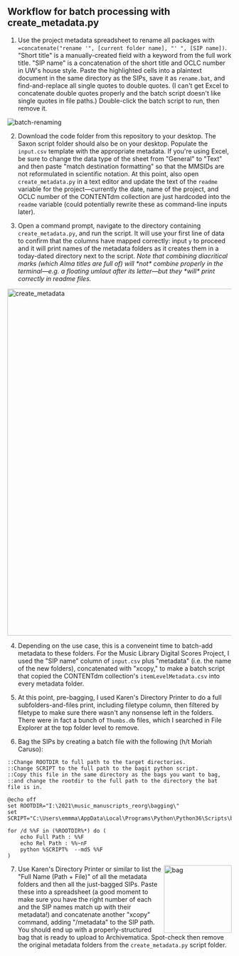 ## Workflow for batch processing with create_metadata.py
1. Use the project metadata spreadsheet to rename all packages with `=concatenate("rename '", [current folder name], "' ", [SIP name])`. "Short title" is a manually-created field with a keyword from the full work title. "SIP name" is a concatenation of the short title and OCLC number in UW's house style. Paste the highlighted cells into a plaintext document in the same directory as the SIPs, save it as `rename.bat`, and find-and-replace all single quotes to double quotes. (I can't get Excel to concatenate double quotes properly and the batch script doesn't like single quotes in file paths.) Double-click the batch script to run, then remove it.

<img alt="batch-renaming" src=https://user-images.githubusercontent.com/75695487/165340803-e0a69849-7241-49f1-925f-86f9de9a7ff7.PNG>

2. Download the code folder from this repository to your desktop. The Saxon script folder should also be on your desktop. Populate the `input.csv` template with the appropriate metadata. If you're using Excel, be sure to change the data type of the sheet from "General" to "Text" and then paste "match destination formatting" so that the MMSIDs are not reformulated in scientific notation. At this point, also open `create_metadata.py` in a text editor and update the text of the `readme` variable for the project⁠—currently the date, name of the project, and OCLC number of the CONTENTdm collection are just hardcoded into the `readme` variable (could potentially rewrite these as command-line inputs later).

3. Open a command prompt, navigate to the directory containing `create_metadata.py`, and run the script. It will use your first line of data to confirm that the columns have mapped correctly: input `y` to proceed and it will print names of the metadata folders as it creates them in a today-dated directory next to the script. _Note that combining diacritical marks (which Alma titles are full of) will \*not\* combine properly in the terminal—e.g. a floating umlaut after its letter—but they \*will\* print correctly in readme files._

<img width="778" alt="create_metadata" src="https://user-images.githubusercontent.com/75695487/165982398-44ea02a7-d0f0-403b-8600-e1896c48e9e8.png">

4. Depending on the use case, this is a conveneint time to batch-add metadata to these folders. For the Music Library Digital Scores Project, I used the "SIP name" column of `input.csv` plus "metadata" (i.e. the name of the new folders), concatenated with "xcopy,"  to make a batch script that copied the CONTENTdm collection's `itemLevelMetadata.csv` into every metadata folder.

5. At this point, pre-bagging, I used Karen's Directory Printer to do a full subfolders-and-files print, including filetype column, then filtered by filetype to make sure there wasn't any nonsense left in the folders. There were in fact a bunch of `Thumbs.db` files, which I searched in File Explorer at the top folder level to remove.

6. Bag the SIPs by creating a batch file with the following (h/t Moriah Caruso):
```batch
::Change ROOTDIR to full path to the target directories.
::Change SCRIPT to the full path to the bagit python script.
::Copy this file in the same directory as the bags you want to bag,
::and change the rootdir to the full path to the directory the bat file is in.

@echo off
set ROOTDIR="I:\2021\music_manuscripts_reorg\bagging\"
set SCRIPT="C:\Users\emmma\AppData\Local\Programs\Python\Python36\Scripts\bagit.py"

for /d %%F in (%ROOTDIR%*) do (
	echo Full Path : %%F
	echo Rel Path : %%~nF
	python %SCRIPT%  --md5 %%F
)
```

<img width="152" alt="bag" align="right" src="https://user-images.githubusercontent.com/75695487/165988912-93f84100-4381-4636-90e8-14216e77e92b.png">

7. Use Karen's Directory Printer or similar to list the "Full Name (Path + File)" of all the metadata folders and then all the just-bagged SIPs. Paste these into a spreadsheet (a good moment to make sure you have the right number of each and the SIP names match up with their metadata!) and concatenate another "xcopy" command, adding "/metadata" to the SIP path. You should end up with a properly-structured bag that is ready to upload to Archivematica. Spot-check then remove the original metadata folders from the `create_metadata.py` script folder.
